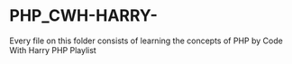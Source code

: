 # PHP_CWH-HARRY-
Every file on this folder consists of learning the concepts of PHP by Code With Harry PHP Playlist

